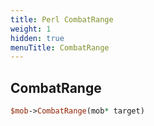 ```yaml
---
title: Perl CombatRange
weight: 1
hidden: true
menuTitle: CombatRange
---
```

## CombatRange
```perl
$mob->CombatRange(mob* target)
```